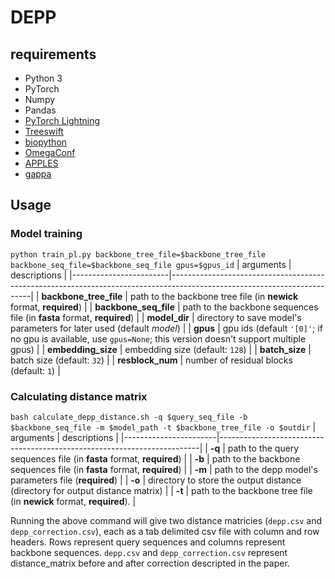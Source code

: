 # DEPP
## requirements
* Python 3
* PyTorch
* Numpy
* Pandas
* [PyTorch Lightning](https://github.com/PyTorchLightning/pytorch-lightning)
* [Treeswift](https://github.com/niemasd/TreeSwift)
* [biopython](https://biopython.org/wiki/Download)
* [OmegaConf](https://github.com/omry/omegaconf)
* [APPLES](https://github.com/balabanmetin/apples)
* [gappa](https://github.com/lczech/gappa)

## Usage
### Model training
`python train_pl.py backbone_tree_file=$backbone_tree_file backbone_seq_file=$backbone_seq_file gpus=$gpus_id`
| arguments              | descriptions                                                                                                            |
|------------------------|-------------------------------------------------------------------------------------------------------------------------|
| **backbone_tree_file** | path to the backbone tree file (in **newick** format, **required**)                                                     |
| **backbone_seq_file**  | path to the backbone sequences file (in **fasta** format, **required**)                                                 |
| **model_dir**          | directory to save model's parameters for later used (default *model*)                                                   |
| **gpus**               | gpu ids (default `'[0]'`; if no gpu is available, use `gpus=None`; this version doesn't support multiple gpus)          |
| **embedding_size**     | embedding size (default: `128`)                                                                                         |
| **batch_size**         | batch size (default: `32`)                                                                                              |
| **resblock_num**       | number of residual blocks (default: `1`)                                                                                |

### Calculating distance matrix
`bash calculate_depp_distance.sh -q $query_seq_file -b $backbone_seq_file -m $model_path -t $backbone_tree_file -o $outdir`
| arguments             | descriptions                                                            |
|-----------------------|-------------------------------------------------------------------------|
| **-q**                | path to the query sequences file (in **fasta** format, **required**)    |
| **-b**                | path to the backbone sequences file (in **fasta** format, **required**) |
| **-m**                | path to the depp model's parameters file (**required**)                 |
| **-o**                | directory to store the output distance (directory for output distance matrix) |
| **-t**                | path to the backbone tree file (in **newick** format, **required**).    |

Running the above command will give two distance matricies (`depp.csv` and `depp_correction.csv`), each as a tab delimited csv file with column and row headers. Rows represent query sequences and columns represent backbone sequences. `depp.csv` and `depp_correction.csv` represent distance_matrix before and after correction descripted in the paper.
